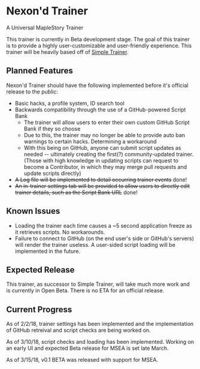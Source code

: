 # Nexon'd Trainer
A Universal MapleStory Trainer

This trainer is currently in Beta development stage. The goal of this trainer is to provide a highly user-customizable and user-friendly experience. This trainer will be heavily based off of [Simple Trainer](https://github.com/md35-gk/Simple-Trainer).

## Planned Features
Nexon'd Trainer should have the following implemented before it's official release to the public:
* Basic hacks, a profile system, ID search tool
* Backwards compatibility through the use of a GitHub-powered Script Bank
  * The trainer will allow users to enter their own custom GitHub Script Bank if they so choose
  * Due to this, the trainer may no longer be able to provide auto ban warnings to certain hacks. Determining a workaround
  * With this being on GitHub, anyone can submit script updates as needed -- ultimately creating the first(?) community-updated trainer. (Those with high knowledge in updating scripts can request to become a Contributor, in which they may merge pull requests and update scripts directly)
* ~~A Log file will be implemented to detail occurring trainer events~~ done!
* ~~An in-trainer settings tab will be provided to allow users to directly edit trainer details, such as the Script Bank URL~~ done!

## Known Issues
* Loading the trainer each time causes a ~5 second application freeze as it retrieves scripts. No workarounds.
* Failure to connect to GitHub (on the end user's side or GitHub's servers) will render the trainer useless. A user-sided script loading will be implemented in the future.

## Expected Release
This trainer, as successor to Simple Trainer, will take much more work and is currently in Open Beta. There is no ETA for an official release.

## Current Progress
As of 2/2/18, trainer settings has been implemented and the implementation of GitHub retreival and script checks are being worked on.

As of 3/10/18, script checks and loading has been implemented. Working on an early UI and expected Beta release for MSEA is set late March.

As of 3/15/18, v0.1 BETA was released with support for MSEA.
